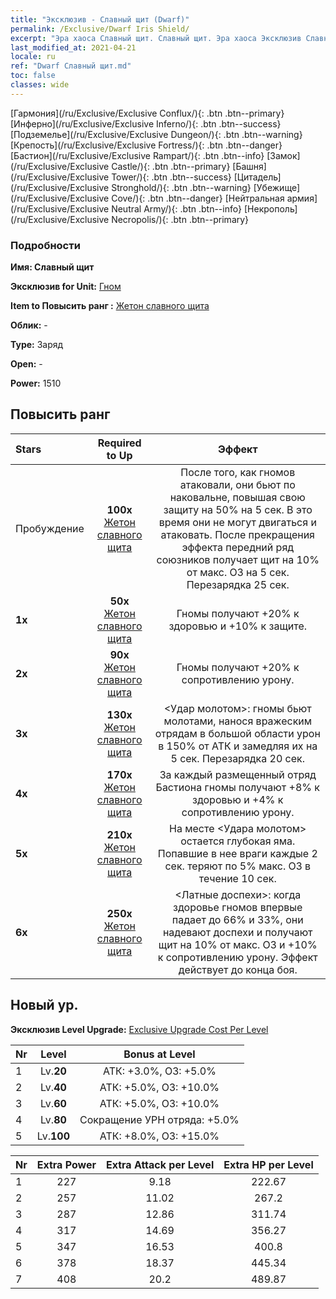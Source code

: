 ```yaml
---
title: "Эксклюзив - Славный щит (Dwarf)"
permalink: /Exclusive/Dwarf Iris Shield/
excerpt: "Эра хаоса Славный щит. Славный щит. Эра хаоса Эксклюзив Славный щит. Гном Эксклюзив."
last_modified_at: 2021-04-21
locale: ru
ref: "Dwarf Славный щит.md"
toc: false
classes: wide
---
```

 [Гармония](/ru/Exclusive/Exclusive Conflux/){: .btn .btn--primary} [Инферно](/ru/Exclusive/Exclusive Inferno/){: .btn .btn--success} [Подземелье](/ru/Exclusive/Exclusive Dungeon/){: .btn .btn--warning} [Крепость](/ru/Exclusive/Exclusive Fortress/){: .btn .btn--danger} [Бастион](/ru/Exclusive/Exclusive Rampart/){: .btn .btn--info} [Замок](/ru/Exclusive/Exclusive Castle/){: .btn .btn--primary} [Башня](/ru/Exclusive/Exclusive Tower/){: .btn .btn--success} [Цитадель](/ru/Exclusive/Exclusive Stronghold/){: .btn .btn--warning} [Убежище](/ru/Exclusive/Exclusive Cove/){: .btn .btn--danger} [Нейтральная армия](/ru/Exclusive/Exclusive Neutral Army/){: .btn .btn--info} [Некрополь](/ru/Exclusive/Exclusive Necropolis/){: .btn .btn--primary} 

### Подробности
 **Имя: Славный щит** 

 **Эксклюзив for Unit:** [Гном](/ru/units/Dwarf/) 

 **Item to Повысить ранг :** [Жетон славного щита](/ru/Items/con_913/)

 **Облик:** -

 **Type:** Заряд

 **Open:** -

 **Power:** 1510

## Повысить ранг 

  |     Stars    |  Required to Up | Эффект |
  |:-------------|:---------------:|:---------------:|
  |  Пробуждение  | **100x** [Жетон славного щита](/ru/Items/con_913/) | После того, как гномов атаковали, они бьют по наковальне, повышая свою защиту на 50% на 5 сек. В это время они не могут двигаться и атаковать. После прекращения эффекта передний ряд союзников получает щит на 10% от макс. ОЗ на 5 сек. Перезарядка 25 сек. |
  | **1x** <i class="fas fa-star"/> | **50x** [Жетон славного щита](/ru/Items/con_913/) | Гномы получают +20% к здоровью и +10% к защите. |
  | **2x** <i class="fas fa-star"/> | **90x** [Жетон славного щита](/ru/Items/con_913/) | Гномы получают +20% к сопротивлению урону. |
  | **3x** <i class="fas fa-star"/> | **130x** [Жетон славного щита](/ru/Items/con_913/) | <Удар молотом>: гномы бьют молотами, нанося вражеским отрядам в большой области урон в 150% от АТК и замедляя их на 5 сек. Перезарядка 20 сек. |
  | **4x** <i class="fas fa-star"/> | **170x** [Жетон славного щита](/ru/Items/con_913/) | За каждый размещенный отряд Бастиона гномы получают +8% к здоровью и +4% к сопротивлению урону. |
  | **5x** <i class="fas fa-star"/> | **210x** [Жетон славного щита](/ru/Items/con_913/) | На месте <Удара молотом> остается глубокая яма. Попавшие в нее враги каждые 2 сек. теряют по 5% макс. ОЗ в течение 10 сек. |
  | **6x** <i class="fas fa-star"/> | **250x** [Жетон славного щита](/ru/Items/con_913/) | <Латные доспехи>: когда здоровье гномов впервые падает до 66% и 33%, они надевают доспехи и получают щит на 10% от макс. ОЗ и +10% к сопротивлению урону. Эффект действует до конца боя. |


## Новый ур.
 **Эксклюзив Level Upgrade:** [Exclusive Upgrade Cost Per Level](/Exclusive/ExclusiveUpgradeCostPerLevel/)

  |  Nr  |   Level  | Bonus at Level |
  |:-----|:--------:|:--------------:|
  | 1 | Lv.**20** | АТК: +3.0%, ОЗ: +5.0% |
  | 2 | Lv.**40** | АТК: +5.0%, ОЗ: +10.0% |
  | 3 | Lv.**60** | АТК: +5.0%, ОЗ: +10.0% |
  | 4 | Lv.**80** | Сокращение УРН отряда: +5.0% |
  | 5 | Lv.**100** | АТК: +8.0%, ОЗ: +15.0% |


  |  Nr  |  Extra Power | Extra Attack per Level | Extra HP per Level |
  |:-----|:--------:|:--------:|:--------:|
  | 1 | 227 | 9.18 | 222.67 |
  | 2 | 257 | 11.02 | 267.2 |
  | 3 | 287 | 12.86 | 311.74 |
  | 4 | 317 | 14.69 | 356.27 |
  | 5 | 347 | 16.53 | 400.8 |
  | 6 | 378 | 18.37 | 445.34 |
  | 7 | 408 | 20.2 | 489.87 |


